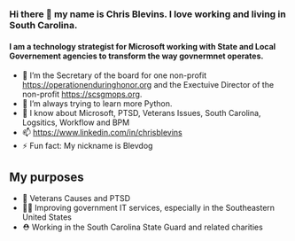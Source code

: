 ### Hi there 👋 my name is Chris Blevins.  I love working and living in South Carolina. 
#### I am a technology strategist for Microsoft working with State and Local Governement agencies to transform the way govnermnet operates.  

- 🔭 I’m the Secretary of the board for one non-profit https://operationenduringhonor.org and the Exectuive Director of the non-profit https://scsgmops.org. 
- 🌱 I’m always trying to learn more Python.  
- 💬 I know about Microsoft, PTSD, Veterans Issues, South Carolina, Logsitics, Workflow and BPM
- 📫 https://www.linkedin.com/in/chrisblevins
- ⚡ Fun fact: My nickname is Blevdog

## My purposes
- :superhero:  Veterans Causes and PTSD
- :technologist:  Improving government IT services, especially in the Southeastern United States
- :rescue_worker_helmet: Working in the South Carolina State Guard and related charities
